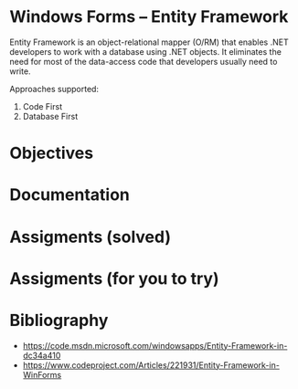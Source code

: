 # Windows Forms – Entity Framework

Entity Framework is an object-relational mapper (O/RM) that enables .NET developers to work with a database using .NET objects. It eliminates the need for most of the data-access code that developers usually need to write.

Approaches supported:
1. Code First
2. Database First

# Objectives


# Documentation

# Assigments (solved)

# Assigments (for you to try)

# Bibliography
- https://code.msdn.microsoft.com/windowsapps/Entity-Framework-in-dc34a410
- https://www.codeproject.com/Articles/221931/Entity-Framework-in-WinForms